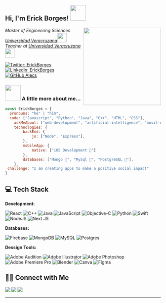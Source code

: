 <!-- <h2> Hi, I'm Erick Borges! <img src="https://media.giphy.com/media/v1.Y2lkPTc5MGI3NjExYW1vcGoweGNyNXVjYmluMmJpdHVlcmV1Ynp1dzFudnNwczRtdTRnaSZlcD12MV9pbnRlcm5hbF9naWZfYnlfaWQmY3Q9cw/eHjrC6X9zDIMI0alnP/giphy.gif" width="50" tiop:´></h2> -->
<h2> Hi, I'm Erick Borges! <img src="https://media.giphy.com/media/v1.Y2lkPTc5MGI3NjExOTIzNmhkdHdvZDlqemRuYTFwcHoyMGFuNzM0eTdsYnVkcmtydGN3dyZlcD12MV9pbnRlcm5hbF9naWZfYnlfaWQmY3Q9cw/x2QZhaFoCJxeUDWvJX/giphy.gif" width="50" tiop:´></h2>

<img align='right' src="https://media.giphy.com/media/v1.Y2lkPTc5MGI3NjExZHM0MHk1czRoamVjOHg1dDZwdGQxNG9ieHRqejVoa3drMjA5ZThvMSZlcD12MV9pbnRlcm5hbF9naWZfYnlfaWQmY3Q9cw/G74LKP9zsfLInmz3H6/giphy.gif" width="250">

<p><em>Master of Engineering Sciences <a href="https://www.uv.mx">Universidad Veracruzana</a><img src="https://media.giphy.com/media/v1.Y2lkPTc5MGI3NjExaDgyd24zamNjeGwzdWI1dGlwY281dHM5OHBnMXdrZ3d2N3BtdWU3YyZlcD12MV9pbnRlcm5hbF9naWZfYnlfaWQmY3Q9cw/bkfE0WHpVa0bfZdgBx/giphy.gif" width="30"></br>Teacher at <a href="https://www.uv.mx">Universidad Veracruzana</a><img src="https://media.giphy.com/media/v1.Y2lkPTc5MGI3NjExaDgyd24zamNjeGwzdWI1dGlwY281dHM5OHBnMXdrZ3d2N3BtdWU3YyZlcD12MV9pbnRlcm5hbF9naWZfYnlfaWQmY3Q9cw/bkfE0WHpVa0bfZdgBx/giphy.gif" width="30">
</em></p>

[![Twitter: ErickBorges](https://img.shields.io/twitter/follow/ErickBorges?style=social)](https://twitter.com/ErickBGalindo)
[![Linkedin: ErickBorges](https://img.shields.io/badge/-ErickBorges-blue?style=flat-square&logo=Linkedin&logoColor=white&link=https://www.linkedin.com/in/erick-borges-galindo/)](https://www.linkedin.com/in/erick-borges-galindo/)
[![GitHub Alecs](https://img.shields.io/github/followers/ErickBorgesGalindo?label=follow&style=social)](https://github.com/ErickBorgesGalindoe)


### <img src="https://media.giphy.com/media/VgCDAzcKvsR6OM0uWg/giphy.gif" width="50"> A little more about me...  

```javascript
const ErickBorges = {
  pronouns: "he" | "him",
  code: ["Javascript", "Python", "Java", "C++", "HTML", "CSS"],
    askMeAbout: ["web-development", "artificial-intelligence", "movil-development", "VR-AR"],
    technologies: {
        backEnd: {
            js: ["Node", "Express"],
        },
        mobileApp: {
            native: ["iOS Development 🍎"]
        },
        databases: ["Mongo 🍃", "MySql 🐬", "PostgreSQL 🐘"],
    },
 challenge: "I am creating apps to make a positive social impact"
}
```

## 💻 Tech Stack

**Development:**

![React](https://img.shields.io/badge/react-%2320232a.svg?style=for-the-badge&logo=react&logoColor=%2361DAFB)
![C++](https://img.shields.io/badge/c++-%2300599C.svg?style=for-the-badge&logo=c%2B%2B&logoColor=white)
![Java](https://img.shields.io/badge/java-%23ED8B00.svg?style=for-the-badge&logo=openjdk&logoColor=white)
![JavaScript](https://img.shields.io/badge/javascript-%23323330.svg?style=for-the-badge&logo=javascript&logoColor=%23F7DF1E)
![Objective-C](https://img.shields.io/badge/OBJECTIVE--C-%233A95E3.svg?style=for-the-badge&logo=apple&logoColor=white)
![Python](https://img.shields.io/badge/python-3670A0?style=for-the-badge&logo=python&logoColor=ffdd54)
![Swift](https://img.shields.io/badge/swift-F54A2A?style=for-the-badge&logo=swift&logoColor=white)
![NodeJS](https://img.shields.io/badge/node.js-6DA55F?style=for-the-badge&logo=node.js&logoColor=white)
![Next JS](https://img.shields.io/badge/Next-black?style=for-the-badge&logo=next.js&logoColor=white)

**Databases:**

![Firebase](https://img.shields.io/badge/Firebase-039BE5?style=for-the-badge&logo=Firebase&logoColor=white)
![MongoDB](https://img.shields.io/badge/MongoDB-%234ea94b.svg?style=for-the-badge&logo=mongodb&logoColor=white)
![MySQL](https://img.shields.io/badge/mysql-%2300f.svg?style=for-the-badge&logo=mysql&logoColor=white)
![Postgres](https://img.shields.io/badge/postgres-%23316192.svg?style=for-the-badge&logo=postgresql&logoColor=white)

**Dessign Tools:**

![Adobe Audition](https://img.shields.io/badge/Adobe%20Audition-9999FF.svg?style=for-the-badge&logo=Adobe%20Audition&logoColor=white)
![Adobe Illustrator](https://img.shields.io/badge/adobe%20illustrator-%23FF9A00.svg?style=for-the-badge&logo=adobe%20illustrator&logoColor=white)
![Adobe Photoshop](https://img.shields.io/badge/adobe%20photoshop-%2331A8FF.svg?style=for-the-badge&logo=adobe%20photoshop&logoColor=white)
![Adobe Premiere Pro](https://img.shields.io/badge/Adobe%20Premiere%20Pro-9999FF.svg?style=for-the-badge&logo=Adobe%20Premiere%20Pro&logoColor=white)
![Blender](https://img.shields.io/badge/blender-%23F5792A.svg?style=for-the-badge&logo=blender&logoColor=white)
![Canva](https://img.shields.io/badge/Canva-%2300C4CC.svg?style=for-the-badge&logo=Canva&logoColor=white)
![Figma](https://img.shields.io/badge/figma-%23F24E1E.svg?style=for-the-badge&logo=figma&logoColor=white)

## 🤝🏻 Connect with Me

<!-- <p align="left"> -->

<a href="https://www.notion.so/alecspace/CV-Ing-Erick-Alejandro-Borges-Galindo-7a669d0803554391a81a9ceb09963ec8"><img src="https://img.shields.io/badge/Erick_Borges_CV-%2318A303?style=for-the-badge&logo=LibreOffice&logoColor=white"/></a>
<a href="https://www.linkedin.com/in/erick-borges-galindo"><img src="https://img.shields.io/badge/Erick Borges-%230077B5.svg?style=for-the-badge&logo=linkedin&logoColor=whitee"/></a>
<a href="mailto:erick.borges@outlook.es"><img src="https://img.shields.io/badge/erick.borges@outlook.es-D14836?style=for-the-badge&logo=gmail&logoColor=white"/></a>
<!-- </p> -->








<hr>





